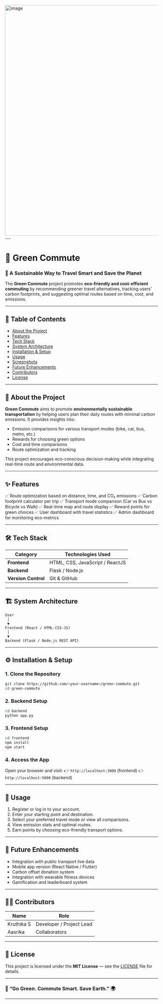 <img width="1895" height="758" alt="image" src="https://github.com/user-attachments/assets/d60f7167-a6a3-49bb-81b1-9f59485fd6f7" />
---

# 🌱 Green Commute

### 🚴 A Sustainable Way to Travel Smart and Save the Planet

The **Green Commute** project promotes **eco-friendly and cost-efficient commuting** by recommending greener travel alternatives, tracking users' carbon footprints, and suggesting optimal routes based on time, cost, and emissions.

---

## 🧭 Table of Contents

* [About the Project](#about-the-project)
* [Features](#features)
* [Tech Stack](#tech-stack)
* [System Architecture](#system-architecture)
* [Installation & Setup](#installation--setup)
* [Usage](#usage)
* [Screenshots](#screenshots)
* [Future Enhancements](#future-enhancements)
* [Contributors](#contributors)
* [License](#license)

---

## 📝 About the Project

**Green Commute** aims to promote **environmentally sustainable transportation** by helping users plan their daily routes with minimal carbon emissions.
It provides insights into:

* Emission comparisons for various transport modes (bike, car, bus, metro, etc.)
* Rewards for choosing green options
* Cost and time comparisons
* Route optimization and tracking

This project encourages eco-conscious decision-making while integrating real-time route and environmental data.

---

## ✨ Features

✅ Route optimization based on distance, time, and CO₂ emissions
✅ Carbon footprint calculator per trip
✅ Transport mode comparison (Car vs Bus vs Bicycle vs Walk)
✅ Real-time map and route display
✅ Reward points for green choices
✅ User dashboard with travel statistics
✅ Admin dashboard for monitoring eco-metrics

---

## 🛠️ Tech Stack

| Category            | Technologies Used                           |
| ------------------- | ------------------------------------------- |
| **Frontend**        | HTML, CSS, JavaScript / ReactJS             |
| **Backend**         | Flask / Node.js                             |
| **Version Control** | Git & GitHub                                |

---

## 🏗️ System Architecture

```
User
 │
 ▼
Frontend (React / HTML-CSS-JS)
 │
 ▼
Backend (Flask / Node.js REST API)
```
---

## ⚙️ Installation & Setup

### 1. Clone the Repository

```bash
git clone https://github.com/<your-username>/green-commute.git
cd green-commute
```

### 2. Backend Setup

```bash
cd backend
python app.py
```

### 3. Frontend Setup

```bash
cd frontend
npm install
npm start
```

### 4. Access the App

Open your browser and visit:
👉 `http://localhost:3000` (frontend)
👉 `http://localhost:5000` (backend)

---

## 🚀 Usage

1. Register or log in to your account.
2. Enter your starting point and destination.
3. Select your preferred travel mode or view all comparisons.
4. View emission stats and optimal routes.
5. Earn points by choosing eco-friendly transport options.

---

## 🔮 Future Enhancements

* Integration with public transport live data
* Mobile app version (React Native / Flutter)
* Carbon offset donation system
* Integration with wearable fitness devices
* Gamification and leaderboard system

---

## 👩‍💻 Contributors

| Name              | Role                     |
| ----------------- | ------------------------ |
| Kruthika S        | Developer / Project Lead |
| Aasrika           | Collaborators            |

---

## 📄 License

This project is licensed under the **MIT License** — see the [LICENSE](LICENSE) file for details.

---

### 💚 “Go Green. Commute Smart. Save Earth.” 🌍

---
